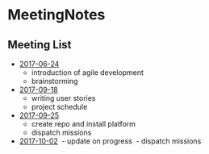 # MeetingNotes

## Meeting List

- [2017-06-24](https://github.com/nckucsiewv/MeetingNotes/blob/master/2017-06-24.md)
  - introduction of agile development
  - brainstorming
- [2017-09-18](https://github.com/nckucsiewv/MeetingNotes/blob/master/2017-09-18.md)
  - writing user stories
  - project schedule
- [2017-09-25](https://github.com/nckucsiewv/MeetingNotes/blob/master/2017-09-25.md)
  - create repo and install platform
  - dispatch missions
- [2017-10-02](https://github.com/nckucsiewv/MeetingNotes/blob/master/2017-10-02.md)
  - update on progress
  - dispatch missions

